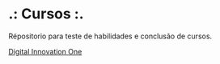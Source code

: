 # .: Cursos :.

Répositorio para teste de habilidades e conclusão de cursos.

[Digital Innovation One](https://www.dio.me/)

